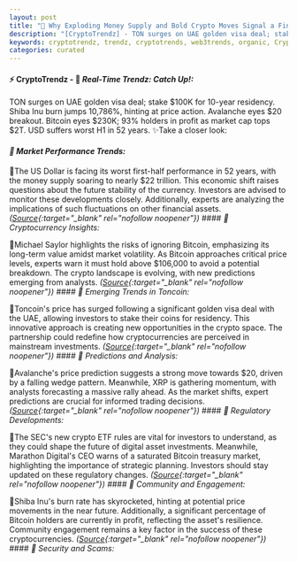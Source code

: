 ```yaml
---
layout: post
title: "🌇 Why Exploding Money Supply and Bold Crypto Moves Signal a Financial Tipping Point"
description: "[CryptoTrendz] - TON surges on UAE golden visa deal; stake $100K for 10-year residency. Shiba Inu burn jumps 10,786%, hinting at price action. Avalanche eyes $20 breakout. Bitcoin eyes $230K; 93% holders in profit as market cap tops $2T. USD suffers worst H1 in 52 years."
keywords: cryptotrendz, trendz, cryptotrends, web3trends, organic, Crypto, SOL, XRP, Market, Mining, CEO, Digital, Altcoins, Banking, Cardano, BTC, Ethereum, UAE, Bitcoin, Analyst
categories: curated
---
```


#### ⚡ CryptoTrendz - 📌 *Real-Time Trendz: Catch Up!:*

TON surges on UAE golden visa deal; stake $100K for 10-year residency. Shiba Inu burn jumps 10,786%, hinting at price action. Avalanche eyes $20 breakout. Bitcoin eyes $230K; 93% holders in profit as market cap tops $2T. USD suffers worst H1 in 52 years. ✨Take a closer look:


#### *🔖  Market Performance Trends:*  

🔹The US Dollar is facing its worst first-half performance in 52 years, with the money supply soaring to nearly $22 trillion. This economic shift raises questions about the future stability of the currency. Investors are advised to monitor these developments closely. Additionally, experts are analyzing the implications of such fluctuations on other financial assets. *([Source](https://s.avyag.com/0ody){:target="_blank" rel="nofollow noopener"})* #### *🔖  Cryptocurrency Insights:*  

🔹Michael Saylor highlights the risks of ignoring Bitcoin, emphasizing its long-term value amidst market volatility. As Bitcoin approaches critical price levels, experts warn it must hold above $106,000 to avoid a potential breakdown. The crypto landscape is evolving, with new predictions emerging from analysts. *([Source](https://s.avyag.com/aor7){:target="_blank" rel="nofollow noopener"})* #### *🔖  Emerging Trends in Toncoin:*  

🔹Toncoin's price has surged following a significant golden visa deal with the UAE, allowing investors to stake their coins for residency. This innovative approach is creating new opportunities in the crypto space. The partnership could redefine how cryptocurrencies are perceived in mainstream investments. *([Source](https://s.avyag.com/5cat){:target="_blank" rel="nofollow noopener"})* #### *🔖  Predictions and Analysis:*  

🔹Avalanche's price prediction suggests a strong move towards $20, driven by a falling wedge pattern. Meanwhile, XRP is gathering momentum, with analysts forecasting a massive rally ahead. As the market shifts, expert predictions are crucial for informed trading decisions. *([Source](https://s.avyag.com/y5iw){:target="_blank" rel="nofollow noopener"})* #### *🔖  Regulatory Developments:*  

🔹The SEC's new crypto ETF rules are vital for investors to understand, as they could shape the future of digital asset investments. Meanwhile, Marathon Digital's CEO warns of a saturated Bitcoin treasury market, highlighting the importance of strategic planning. Investors should stay updated on these regulatory changes. *([Source](https://s.avyag.com/stf8){:target="_blank" rel="nofollow noopener"})* #### *🔖  Community and Engagement:*  

🔹Shiba Inu's burn rate has skyrocketed, hinting at potential price movements in the near future. Additionally, a significant percentage of Bitcoin holders are currently in profit, reflecting the asset's resilience. Community engagement remains a key factor in the success of these cryptocurrencies. *([Source](https://s.avyag.com/ec16){:target="_blank" rel="nofollow noopener"})* #### *🔖  Security and Scams:*  

